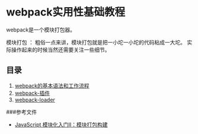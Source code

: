 
# webpack实用性基础教程

webpack是一个模块打包器。

模块打包 ： 粗俗一点来讲，模块打包就是把一小坨一小坨的代码粘成一大坨。
实际操作起来的时候当然还需要关注一些细节。

## 目录

 1. [webpack的基本语法和工作流程](webpack的基本语法和工作流程.md)
 2. [webpack-插件](webpack-插件.md)
 3. [webpack-loader](webpack-loader.md)



###参考文件
- [JavaScript 模块化入门Ⅱ：模块打包构建](http://blog.csdn.net/baidu_28312631/article/details/52823530)
